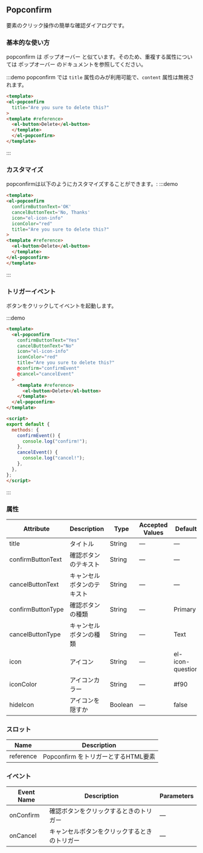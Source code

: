 ## Popconfirm

要素のクリック操作の簡単な確認ダイアログです。

### 基本的な使い方

popconfirm は ポップオーバー と似ています。そのため、重複する属性については ポップオーバー のドキュメントを参照してください。

:::demo popconfirm では `title` 属性のみが利用可能で、`content` 属性は無視されます。
```html
<template>
<el-popconfirm
  title="Are you sure to delete this?"
>
<template #reference>
  <el-button>Delete</el-button>
  </template>
  </el-popconfirm>
</template>
````
:::

### カスタマイズ
popconfirmは以下のようにカスタマイズすることができます。:
:::demo
```html
<template>
<el-popconfirm
  confirmButtonText='OK'
  cancelButtonText='No, Thanks'
  icon="el-icon-info"
  iconColor="red"
  title="Are you sure to delete this?"
>
<template #reference>
  <el-button>Delete</el-button>
  </template>
</el-popconfirm>
</template>
```
:::

### トリガーイベント

ボタンをクリックしてイベントを起動します。

:::demo

```html
<template>
  <el-popconfirm
    confirmButtonText="Yes"
    cancelButtonText="No"
    icon="el-icon-info"
    iconColor="red"
    title="Are you sure to delete this?"
    @confirm="confirmEvent"
    @cancel="cancelEvent"
  >
    <template #reference>
      <el-button>Delete</el-button>
    </template>
  </el-popconfirm>
</template>

<script>
export default {
  methods: {
    confirmEvent() {
      console.log("confirm!");
    },
    cancelEvent() {
      console.log("cancel!");
    },
  },
};
</script>
```

:::

### 属性
| Attribute      | Description          | Type      | Accepted Values       | Default  |
|--------------------|----------------------------------------------------------|-------------------|-------------|--------|
|  title              | タイトル | String | — | — |
|  confirmButtonText              | 確認ボタンのテキスト | String | — | — |
|  cancelButtonText              | キャンセルボタンのテキスト | String | — | — |
|  confirmButtonType              | 確認ボタンの種類 | String | — | Primary |
|  cancelButtonType              | キャンセルボタンの種類 | String | — | Text |
|  icon              | アイコン | String | — | el-icon-question |
|  iconColor              | アイコンカラー | String | — | #f90 |
|  hideIcon              | アイコンを隠すか | Boolean | — | false |

### スロット
| Name | Description |
|--- | ---|
| reference | Popconfirm をトリガーとするHTML要素 |

### イベント
| Event Name | Description | Parameters |
|---------|--------|---------|
| onConfirm | 確認ボタンをクリックするときのトリガー | — |
| onCancel | キャンセルボタンをクリックするときのトリガー | — |